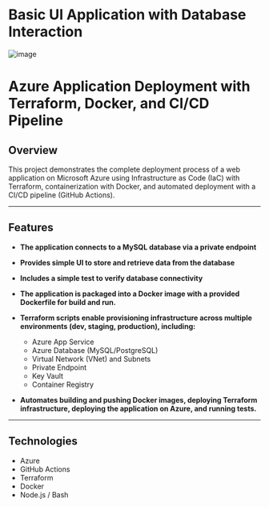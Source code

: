 # Basic UI Application with Database Interaction

![image](https://github.com/user-attachments/assets/a988cd45-5ff2-41a0-8635-bbc78d22d8f5)

# Azure Application Deployment with Terraform, Docker, and CI/CD Pipeline

## Overview

This project demonstrates the complete deployment process of a web application on Microsoft Azure using Infrastructure as Code (IaC) with Terraform, containerization with Docker, and automated deployment with a CI/CD pipeline (GitHub Actions).

---

## Features

- **The application connects to a MySQL database via a private endpoint**

- **Provides simple UI to store and retrieve data from the database**  

- **Includes a simple test to verify database connectivity**  
  
- **The application is packaged into a Docker image with a provided Dockerfile for build and run.**  

- **Terraform scripts enable provisioning infrastructure across multiple environments (dev, staging, production), including:**  
  - Azure App Service  
  - Azure Database (MySQL/PostgreSQL)  
  - Virtual Network (VNet) and Subnets  
  - Private Endpoint
  - Key Vault
  - Container Registry  

- **Automates building and pushing Docker images, deploying Terraform infrastructure, deploying the application on Azure, and running tests.**  
  

---

## Technologies

- Azure
- GitHub Actions
- Terraform  
- Docker  
- Node.js / Bash
